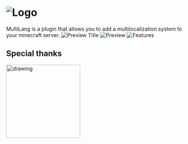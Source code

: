 ![Logo](https://github.com/MultivetisMc/MultiLang-api/raw/master/media/Logo.png)
===
MultiLang is a plugin that allows you to add a multilocalization system to your minecraft server.
![Preview Title](https://gyazo.com/aa688a9118f58a8034b88514068e9576.png)
![Preview](https://i.gyazo.com/1abedfbbab25bbdd077175d40fa5e26b.gif)
![Features](https://gyazo.com/29b34026fb2a4b99e3eb858320424690.png)

## Special thanks
<a href="https://jb.gg/OpenSource"><img src="https://github.com/Lorenzo0111/RocketPlaceholders/blob/master/media/jetbrains.png?raw=true" alt="drawing" width="200"/></a>

[discord]: https://nullify.uno/assets/images/discord-button.png
